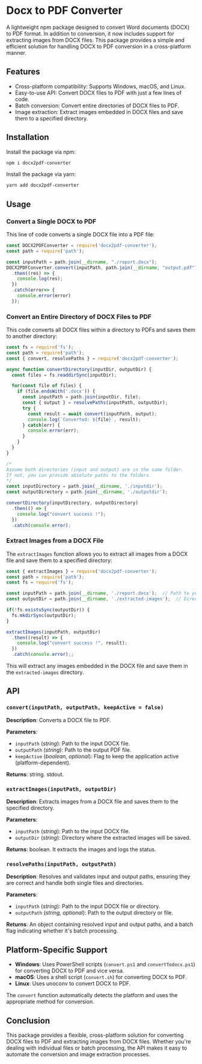 # Docx to PDF Converter

A lightweight npm package designed to convert Word documents (DOCX) to PDF format. In addition to conversion, it now includes support for extracting images from DOCX files. This package provides a simple and efficient solution for handling DOCX to PDF conversion in a cross-platform manner.

## Features
- Cross-platform compatibility: Supports Windows, macOS, and Linux.
- Easy-to-use API: Convert DOCX files to PDF with just a few lines of code.
- Batch conversion: Convert entire directories of DOCX files to PDF.
- Image extraction: Extract images embedded in DOCX files and save them to a specified directory.

## Installation
Install the package via npm:

```bash
npm i docx2pdf-converter
```
Install the package via yarn:

```bash
yarn add docx2pdf-converter
```

## Usage
### Convert a Single DOCX to PDF
This line of code converts a single DOCX file into a PDF file:

```javascript
const DOCX2PDFConverter = require('docx2pdf-converter');
const path = require('path');

const inputPath = path.join(__dirname, "./report.docx");
DOCX2PDFConverter.convert(inputPath, path.join(__dirname, "output.pdf"))
  .then((res) => {
    console.log(res);
  })
  .catch(error=> {
    console.error(error)
  });
```

### Convert an Entire Directory of DOCX Files to PDF
This code converts all DOCX files within a directory to PDFs and saves them to another directory:

```javascript
const fs = require('fs');
const path = require('path');
const { convert, resolvePaths } = require('docx2pdf-converter');

async function convertDirectory(inputDir, outputDir) {
  const files = fs.readdirSync(inputDir);

  for(const file of files) {
    if (file.endsWith('.docx')) {
      const inputPath = path.join(inputDir, file);
      const { output } = resolvePaths(inputPath, outputDir);
      try {
        const result = await convert(inputPath, output);
        console.log(`Converted: ${file}`, result);
      } catch(err) {
        console.error(err);
      }
    }
  }
}

/*
Assume both directories (input and output) are in the same folder.
If not, you can provide absolute paths to the folders.
*/
const inputDirectory = path.join(__dirname, './inputdir');
const outputDirectory = path.join(__dirname, './outputdir');

convertDirectory(inputDirectory, outputDirectory)
  .then(() => {
    console.log("convert success !");
  })
  .catch(console.error);
```

### Extract Images from a DOCX File
The `extractImages` function allows you to extract all images from a DOCX file and save them to a specified directory:

```javascript
const { extractImages } = require('docx2pdf-converter');
const path = require('path');
const fs = require('fs');

const inputPath = path.join(__dirname, './report.docx');  // Path to your DOCX file
const outputDir = path.join(__dirname, './extracted-images');  // Directory where images will be saved

if(!fs.existsSync(outputDir)) {
  fs.mkdirSync(outputDir);
}

extractImages(inputPath, outputDir)
  .then((result) => {
    console.log("convert success !", result);
  })
  .catch(console.error);;
```

This will extract any images embedded in the DOCX file and save them in the `extracted-images` directory.

## API
### `convert(inputPath, outputPath, keepActive = false)`
**Description**: Converts a DOCX file to PDF.

**Parameters**:
- `inputPath` (*string*): Path to the input DOCX file.
- `outputPath` (*string*): Path to the output PDF file.
- `keepActive` (*boolean, optional*): Flag to keep the application active (platform-dependent).

**Returns**: string. stdout.

### `extractImages(inputPath, outputDir)`
**Description**: Extracts images from a DOCX file and saves them to the specified directory.

**Parameters**:
- `inputPath` (*string*): Path to the input DOCX file.
- `outputDir` (*string*): Directory where the extracted images will be saved.

**Returns**: boolean. It extracts the images and logs the status.

### `resolvePaths(inputPath, outputPath)`
**Description**: Resolves and validates input and output paths, ensuring they are correct and handle both single files and directories.

**Parameters**:
- `inputPath` (*string*): Path to the input DOCX file or directory.
- `outputPath` (*string, optional*): Path to the output directory or file.

**Returns**: An object containing resolved input and output paths, and a batch flag indicating whether it's batch processing.

## Platform-Specific Support
- **Windows**: Uses PowerShell scripts (`convert.ps1` and `convertTodocx.ps1`) for converting DOCX to PDF and vice versa.
- **macOS**: Uses a shell script (`convert.sh`) for converting DOCX to PDF.
- **Linux**: Uses unoconv to convert DOCX to PDF.

The `convert` function automatically detects the platform and uses the appropriate method for conversion.

## Conclusion
This package provides a flexible, cross-platform solution for converting DOCX files to PDF and extracting images from DOCX files. Whether you're dealing with individual files or batch processing, the API makes it easy to automate the conversion and image extraction processes.
